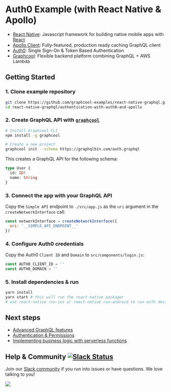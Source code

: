 # Auth0 Example (with React Native & Apollo)

* [React Native](https://facebook.github.io/react-native/): Javascript framework for building native mobile apps with [React](https://facebook.github.io/react/)
* [Apollo Client](https://github.com/apollographql/apollo-client): Fully-featured, production ready caching GraphQL client
* [Auth0](https://auth0.com/): Single Sign-On & Token Based Authentication
* [Graphcool](https://www.graph.cool): Flexible backend platform combining GraphQL + AWS Lambda

## Getting Started

### 1. Clone example repository

```sh
git clone https://github.com/graphcool-examples/react-native-graphql.git
cd react-native-graphql/authentication-with-auth0-and-apollo
```

### 2. Create GraphQL API with [`graphcool`](https://www.npmjs.com/package/graphcool)

```sh
# Install Graphcool CLI
npm install -g graphcool

# Create a new project
graphcool init --schema https://graphqlbin.com/auth.graphql
```

This creates a GraphQL API for the following schema:

```graphql
type User {
  id: ID!
  name: String
}
```

### 3. Connect the app with your GraphQL API

Copy the `Simple API` endpoint to `./src/app.js` as the `uri` argument in the `createNetworkInterface` call:

```js
const networkInterface = createNetworkInterface({
  uri: '__SIMPLE_API_ENDPOINT__'
})
```

### 4. Configure Auth0 credentials

Copy the Auth0 `Client ID` and `Domain` to `src/components/login.js`:

```js
const AUTH0_CLIENT_ID = ''
const AUTH0_DOMAIN = ''
```

### 5. Install dependencies & run

```sh
yarn install
yarn start # this will run the react-native packager 
# use react-native run-ios or react-native run-android to run with device
```

## Next steps

* [Advanced GraphQL features](https://www.graph.cool/docs/tutorials/advanced-features-eath7duf7d/)
* [Authentication & Permissions](https://www.graph.cool/docs/reference/authorization/overview-iegoo0heez/)
* [Implementing business logic with serverless functions](https://www.graph.cool/docs/reference/functions/overview-boo6uteemo/)


## Help & Community [![Slack Status](https://slack.graph.cool/badge.svg)](https://slack.graph.cool)

Join our [Slack community](http://slack.graph.cool/) if you run into issues or have questions. We love talking to you!

![](http://i.imgur.com/5RHR6Ku.png)
